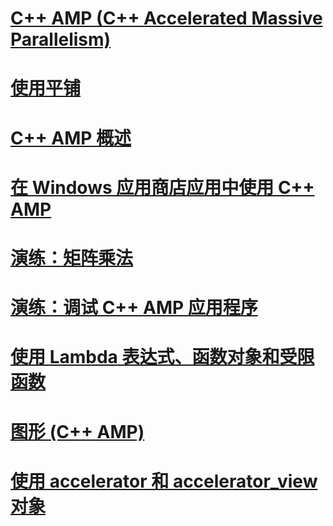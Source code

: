 # [C++ AMP (C++ Accelerated Massive Parallelism)](cpp-amp-cpp-accelerated-massive-parallelism.md)
# [使用平铺](using-tiles.md)
# [C++ AMP 概述](cpp-amp-overview.md)
# [在 Windows 应用商店应用中使用 C++ AMP](using-cpp-amp-in-windows-store-apps.md)
# [演练：矩阵乘法](walkthrough-matrix-multiplication.md)
# [演练：调试 C++ AMP 应用程序](walkthrough-debugging-a-cpp-amp-application.md)
# [使用 Lambda 表达式、函数对象和受限函数](using-lambdas-function-objects-and-restricted-functions.md)
# [图形 (C++ AMP)](graphics-cpp-amp.md)
# [使用 accelerator 和 accelerator_view 对象](using-accelerator-and-accelerator-view-objects.md)
